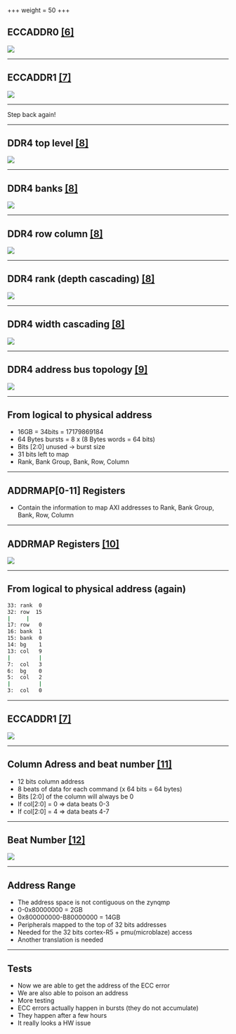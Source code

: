 +++
weight = 50
+++

## ECCADDR0 [[6]](https://www.xilinx.com/html_docs/registers/ug1087/ddrc___ecccaddr0.html)

![](/eccaddr0.png)

---

## ECCADDR1 [[7]](https://www.xilinx.com/html_docs/registers/ug1087/ddrc___ecccaddr1.html)

![](/eccaddr1.png)

---

Step back again!

---

## DDR4 top level [[8]](https://www.systemverilog.io/ddr4-basics)

![](/ddr4-basics-top-level.png)

---

## DDR4 banks [[8]](https://www.systemverilog.io/ddr4-basics)

![](/ddr4-basics-banks.png)

---

## DDR4 row column [[8]](https://www.systemverilog.io/ddr4-basics)

![](/ddr4-basics-row-col.png)

---

## DDR4 rank (depth cascading) [[8]](https://www.systemverilog.io/ddr4-basics)

![](/ddr4-basics-rank.png)

---

## DDR4 width cascading [[8]](https://www.systemverilog.io/ddr4-basics)

![](/ddr4-basics-width-cascade.png)

---
## DDR4 address bus topology [[9]](https://www.rambus.com/fly-by-command-address/)

![](/ddr-addr-bus.png)

---


## From logical to physical address

* 16GB = 34bits = 17179869184
* 64 Bytes bursts = 8 x (8 Bytes words = 64 bits)
* Bits [2:0] unused -> burst size
* 31 bits left to map
* Rank, Bank Group, Bank, Row, Column

---

## ADDRMAP[0-11] Registers

* Contain the information to map AXI addresses to Rank, Bank Group, Bank, Row, Column

---

## ADDRMAP Registers [[10]](https://www.xilinx.com/html_docs/registers/ug1087/ddrc___addrmap0.html)
![](/addrmap0.png)

---

## From logical to physical address (again)

```sh
33: rank  0
32: row  15
|     |
17: row   0
16: bank  1
15: bank  0
14: bg    1
13: col   9
|         |
7:  col   3
6:  bg    0
5:  col   2
|         |
3:  col   0
```

---

## ECCADDR1 [[7]](https://www.xilinx.com/html_docs/registers/ug1087/ddrc___ecccaddr1.html)

![](/eccaddr1.png)

---

## Column Adress and beat number [[11]](https://forums.xilinx.com/t5/Memory-Interfaces-and-NoC/ECCCADDR1-in-DDRC-Module/td-p/924982)

* 12 bits column address
* 8 beats of data for each command (x 64 bits = 64 bytes)
* Bits [2:0] of the column will always be 0
* If col[2:0] = 0 => data beats 0-3
* If col[2:0] = 4 => data beats 4-7

---

## Beat Number [[12]](https://www.xilinx.com/html_docs/registers/ug1087/ddrc___eccstat.html)

![](/eccstat.png)

---

## Address Range

* The address space is not contiguous on the zynqmp
* 0-0x80000000 = 2GB
* 0x800000000-B80000000 = 14GB
* Peripherals mapped to the top of 32 bits addresses
* Needed for the 32 bits cortex-R5 + pmu(microblaze) access
* Another translation is needed

---
## Tests

* Now we are able to get the address of the ECC error
* We are also able to poison an address
* More testing
* ECC errors actually happen in bursts (they do not accumulate)
* They happen after a few hours
* It really looks a HW issue
